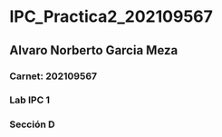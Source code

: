 # IPC_Practica2_202109567
## Alvaro Norberto Garcia Meza
### Carnet: 202109567
### Lab IPC 1
### Sección D
